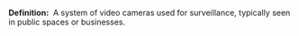 **Definition:** 
 A system of video cameras used for surveillance, typically seen in public spaces or businesses.